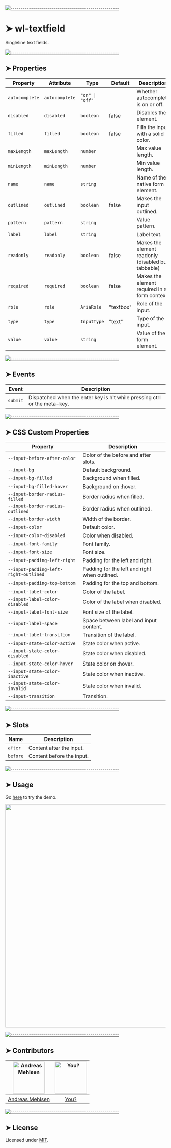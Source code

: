 
[![-----------------------------------------------------](https://raw.githubusercontent.com/andreasbm/readme/master/assets/lines/colored.png)](#wl-textfield)

# ➤ wl-textfield

Singleline text fields.


[![-----------------------------------------------------](https://raw.githubusercontent.com/andreasbm/readme/master/assets/lines/colored.png)](#properties)

## ➤ Properties

| Property       | Attribute      | Type            | Default   | Description                                      |
|----------------|----------------|-----------------|-----------|--------------------------------------------------|
| `autocomplete` | `autocomplete` | `"on" \| "off"` |           | Whether autocomplete is on or off.               |
| `disabled`     | `disabled`     | `boolean`       | false     | Disables the element.                            |
| `filled`       | `filled`       | `boolean`       | false     | Fills the input with a solid color.              |
| `maxLength`    | `maxLength`    | `number`        |           | Max value length.                                |
| `minLength`    | `minLength`    | `number`        |           | Min value length.                                |
| `name`         | `name`         | `string`        |           | Name of the native form element.                 |
| `outlined`     | `outlined`     | `boolean`       | false     | Makes the input outlined.                        |
| `pattern`      | `pattern`      | `string`        |           | Value pattern.                                   |
| `label`  | `label`  | `string`        |           | Label text.                                |
| `readonly`     | `readonly`     | `boolean`       | false     | Makes the element readonly (disabled but tabbable) |
| `required`     | `required`     | `boolean`       | false     | Makes the element required in a form context.    |
| `role`         | `role`         | `AriaRole`      | "textbox" | Role of the input.                               |
| `type`         | `type`         | `InputType`     | "text"    | Type of the input.                               |
| `value`        | `value`        | `string`        |           | Value of the form element.                       |


[![-----------------------------------------------------](https://raw.githubusercontent.com/andreasbm/readme/master/assets/lines/colored.png)](#events)

## ➤ Events

| Event    | Description                                      |
|----------|--------------------------------------------------|
| `submit` | Dispatched when the enter key is hit while pressing ctrl or the meta-key. |


[![-----------------------------------------------------](https://raw.githubusercontent.com/andreasbm/readme/master/assets/lines/colored.png)](#css-custom-properties)

## ➤ CSS Custom Properties

| Property                              | Description                                   |
|---------------------------------------|-----------------------------------------------|
| `--input-before-after-color`          | Color of the before and after slots.          |
| `--input-bg`                          | Default background.                           |
| `--input-bg-filled`                   | Background when filled.                       |
| `--input-bg-filled-hover`             | Background on :hover.                         |
| `--input-border-radius-filled`        | Border radius when filled.                    |
| `--input-border-radius-outlined`      | Border radius when outlined.                  |
| `--input-border-width`                | Width of the border.                          |
| `--input-color`                       | Default color.                                |
| `--input-color-disabled`              | Color when disabled.                          |
| `--input-font-family`                 | Font family.                                  |
| `--input-font-size`                   | Font size.                                    |
| `--input-padding-left-right`          | Padding for the left and right.               |
| `--input-padding-left-right-outlined` | Padding for the left and right when outlined. |
| `--input-padding-top-bottom`          | Padding for the top and bottom.               |
| `--input-label-color`           | Color of the label.                     |
| `--input-label-color-disabled`  | Color of the label when disabled.       |
| `--input-label-font-size`       | Font size of the label.                 |
| `--input-label-space`           | Space between label and input content.  |
| `--input-label-transition`      | Transition of the label.                |
| `--input-state-color-active`          | State color when active.                      |
| `--input-state-color-disabled`        | State color when disabled.                    |
| `--input-state-color-hover`           | State color on :hover.                        |
| `--input-state-color-inactive`        | State color when inactive.                    |
| `--input-state-color-invalid`         | State color when invalid.                     |
| `--input-transition`                  | Transition.                                   |


[![-----------------------------------------------------](https://raw.githubusercontent.com/andreasbm/readme/master/assets/lines/colored.png)](#slots)

## ➤ Slots

| Name     | Description               |
|----------|---------------------------|
| `after`  | Content after the input.  |
| `before` | Content before the input. |



[![-----------------------------------------------------](https://raw.githubusercontent.com/andreasbm/readme/master/assets/lines/colored.png)](#usage)

## ➤ Usage

Go [here](https://weightless.dev/elements/textfield) to try the demo.

<a href="https://weightless.dev/elements/textfield" align="center">
  <img src="https://raw.githubusercontent.com/andreasbm/elements/master/screenshots/wl-textfield.png" width="700" />
</a>


[![-----------------------------------------------------](https://raw.githubusercontent.com/andreasbm/readme/master/assets/lines/colored.png)](#contributors)

## ➤ Contributors
	

| [<img alt="Andreas Mehlsen" src="https://avatars1.githubusercontent.com/u/6267397?s=460&v=4" width="100">](https://twitter.com/andreasmehlsen) | [<img alt="You?" src="https://joeschmoe.io/api/v1/random" width="100">](https://github.com/andreasbm/weightless/blob/master/CONTRIBUTING.md) |
|:--------------------------------------------------:|:--------------------------------------------------:|
| [Andreas Mehlsen](https://twitter.com/andreasmehlsen) | [You?](https://github.com/andreasbm/weightless/blob/master/CONTRIBUTING.md) |


[![-----------------------------------------------------](https://raw.githubusercontent.com/andreasbm/readme/master/assets/lines/colored.png)](#license)

## ➤ License
	
Licensed under [MIT](https://opensource.org/licenses/MIT).